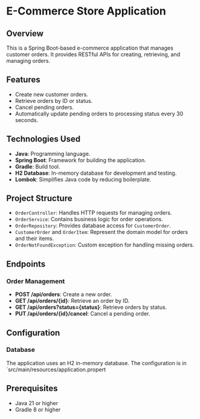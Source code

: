 # E-Commerce Store Application

## Overview

This is a Spring Boot-based e-commerce application that manages customer orders. It provides RESTful APIs for creating,
retrieving, and managing orders.

## Features

- Create new customer orders.
- Retrieve orders by ID or status.
- Cancel pending orders.
- Automatically update pending orders to processing status every 30 seconds.

## Technologies Used

- **Java**: Programming language.
- **Spring Boot**: Framework for building the application.
- **Gradle**: Build tool.
- **H2 Database**: In-memory database for development and testing.
- **Lombok**: Simplifies Java code by reducing boilerplate.

## Project Structure

- `OrderController`: Handles HTTP requests for managing orders.
- `OrderService`: Contains business logic for order operations.
- `OrderRepository`: Provides database access for `CustomerOrder`.
- `CustomerOrder` and `OrderItem`: Represent the domain model for orders and their items.
- `OrderNotFoundException`: Custom exception for handling missing orders.

## Endpoints

### Order Management

- **POST /api/orders**: Create a new order.
- **GET /api/orders/{id}**: Retrieve an order by ID.
- **GET /api/orders?status={status}**: Retrieve orders by status.
- **PUT /api/orders/{id}/cancel**: Cancel a pending order.

## Configuration

### Database

The application uses an H2 in-memory database. The configuration is in `src/main/resources/application.propert

## Prerequisites

- Java 21 or higher
- Gradle 8 or higher